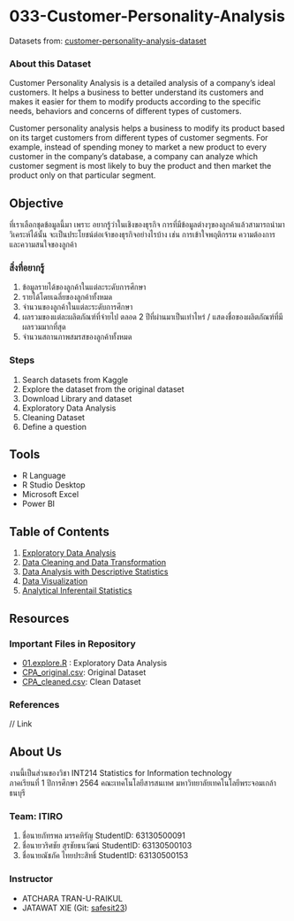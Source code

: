# 033-Customer-Personality-Analysis
Datasets from: [customer-personality-analysis-dataset](https://www.kaggle.com/imakash3011/customer-personality-analysis)

### About this Dataset
Customer Personality Analysis is a detailed analysis of a company’s ideal customers. It helps a business to better understand its customers and makes it easier for them to modify products according to the specific needs, behaviors and concerns of different types of customers.

Customer personality analysis helps a business to modify its product based on its target customers from different types of customer segments. For example, instead of spending money to market a new product to every customer in the company’s database, a company can analyze which customer segment is most likely to buy the product and then market the product only on that particular segment.

## Objective
ที่เราเลือกชุดข้อมูลนี้มา เพราะ อยากรู้ว่าในเชิงของธุรกิจ การที่มีข้อมูลต่างๆของลูกค้าแล้วสามารถนำมาวิเคระห์ได้นั้น จะเป็นประโยชน์ต่อเจ้าของธุรกิจอย่างไรบ้าง เช่น การเข้าใจพฤติกรรม ความต้องการ และความสนใจของลูกค้า

### สิ่งที่อยากรู้
1. ข้อมูลรายได้ของลูกค้าในแต่ละระดับการศึกษา
2. รายได้โดยเฉลี่ยของลูกค้าทั้งหมด
3. จำนวนของลูกค้าในแต่ละระดับการศึกษา
4. ผลรวมของแต่ละผลิตภัณฑ์ที่จ่ายไป ตลอด 2 ปีที่ผ่านมาเป็นเท่าไหร่ / แสดงชื่อของผลิตภัณฑ์ที่มีผลรวมมากที่สุด
5. จำนวนสถานภาพสมรสของลูกค้าทั้งหมด

### Steps
1. Search datasets from Kaggle
1. Explore the dataset from the original dataset
1. Download Library and dataset
1. Exploratory Data Analysis
1. Cleaning Dataset
1. Define a question

## Tools

* R Language
* R Studio Desktop
* Microsoft Excel
* Power BI


## Table of Contents

1. [Exploratory Data Analysis](https://github.com/sit-2021-int214/033-Customer-Personality-Analysis/blob/main/term_assignment/README.md)
2. [Data Cleaning and Data Transformation](https://github.com/sit-2021-int214/033-Customer-Personality-Analysis/blob/main/term_assignment/Data-Cleaning-and-Data-Transformation.md)
3. [Data Analysis with Descriptive Statistics](https://github.com/sit-2021-int214/033-Customer-Personality-Analysis/blob/main/term_assignment/01_explore.md)
4. [Data Visualization](https://app.powerbi.com/view?r=eyJrIjoiMGNjMzFlOTctNTZjMy00MWZlLWEyNmEtNzBhZGRhNmVhMDdiIiwidCI6IjZmNDQzMmRjLTIwZDItNDQxZC1iMWRiLWFjMzM4MGJhNjMzZCIsImMiOjEwfQ%3D%3D&pageName=ReportSection)
5. [Analytical Inferentail Statistics](https://github.com/sit-2021-int214/033-Customer-Personality-Analysis/tree/main/term_assignment/final_assignment)

## Resources

### Important Files in Repository

- [01.explore.R](https://github.com/sit-2021-int214/033-Customer-Personality-Analysis/blob/main/term_assignment/01_explore.md) : Exploratory Data Analysis
- [CPA_original.csv](https://github.com/sit-2021-int214/033-Customer-Personality-Analysis/blob/main/term_assignment/CPA_original.csv): Original Dataset
- [CPA_cleaned.csv](https://github.com/sit-2021-int214/033-Customer-Personality-Analysis/blob/main/term_assignment/CPA_cleaned.csv): Clean Dataset

### References

// Link


## About Us
งานนี้เป็นส่วนของวิชา INT214 Statistics for Information technology <br/> ภาคเรียนที่ 1 ปีการศึกษา 2564 คณะเทคโนโลยีสารสนเทศ มหาวิทยาลัยเทคโนโลยีพระจอมเกล้าธนบุรี
### Team: ITIRO
1. ชื่อนายภัทรพล มรรคหิรัญ      StudentID: 63130500091
2. ชื่อนายวริศชัย  สุรชัยธนวัฒน์   StudentID: 63130500103
3. ชื่อนายณัชภัค ไทยประสิทธิ์     StudentID: 63130500153


### Instructor
- ATCHARA TRAN-U-RAIKUL
- JATAWAT XIE (Git: [safesit23](https://github.com/safesit23))



